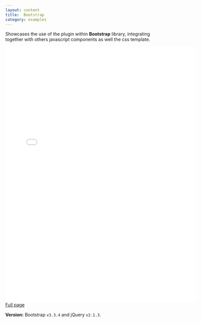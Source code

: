 ```yaml
---
layout: content
title:  Bootstrap
category: examples
---
```


Showcases the use of the plugin within **Bootstrap** library, integrating together with others javascript components as well the css template.

<div class="example-bootstrap">
  <iframe src="{{ site.baseurl }}/examples/bootstrapped.html" height="800" width="600" allowfullscreen="" frameborder="0"></iframe>
</div>

<div class="example-bootstrap-expand">
  <a href="{{ site.baseurl }}/examples/bootstrapped.html" target="_blank">
    <i class="fa fa-arrows-alt"></i>Full page
  </a>
</div>

**Version:** Bootstrap `v3.3.4` and jQuery `v2.1.3`.

